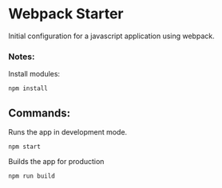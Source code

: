 # Webpack Starter

Initial configuration for a javascript application using webpack.

### Notes:

Install modules:

```
npm install
```

## Commands:

Runs the app in development mode.

```
npm start
```

Builds the app for production

```
npm run build
```
